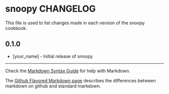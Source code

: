 snoopy CHANGELOG
================

This file is used to list changes made in each version of the snoopy cookbook.

0.1.0
-----
- [your_name] - Initial release of snoopy

- - -
Check the [Markdown Syntax Guide](http://daringfireball.net/projects/markdown/syntax) for help with Markdown.

The [Github Flavored Markdown page](http://github.github.com/github-flavored-markdown/) describes the differences between markdown on github and standard markdown.
